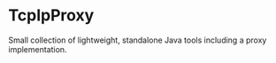 # TcpIpProxy
Small collection of lightweight, standalone Java tools including a proxy implementation.
